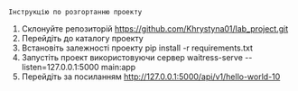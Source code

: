     Інструкцію по розгортанню проекту
1) Склонуйте репозиторій
   https://github.com/Khrystyna01/lab_project.git
2) Перейдіть до каталогу проекту
3) Встановіть залежності проекту
   pip install -r requirements.txt
4) Запустіть проект використовуючи сервер
   waitress-serve --listen=127.0.0.1:5000 main:app
5) Перейдіть за посиланням
   http://127.0.0.1:5000/api/v1/hello-world-10
